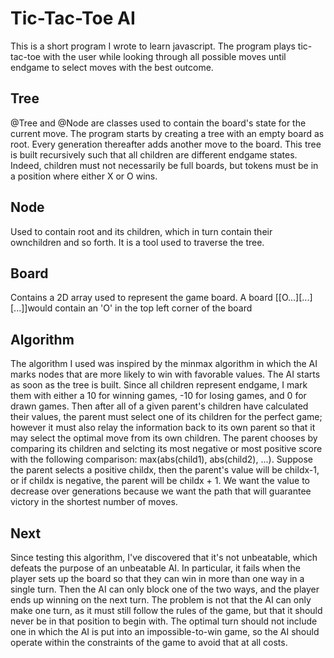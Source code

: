 # Tic-Tac-Toe AI
This is a short program I wrote to learn javascript. The program plays
tic-tac-toe with the user while looking through all possible moves until
endgame to select moves with the best outcome.

## Tree
@Tree and @Node are classes used to contain the board's state for the current
move. The program starts by creating a tree with an empty board as root. Every
generation thereafter adds another move to the board. This tree is built
recursively such that all children are different endgame states. Indeed,
children must not necessarily be full boards, but tokens must be in a position
where either X or O wins.

## Node
Used to contain root and its children, which in turn contain their ownchildren
and so forth. It is a tool used to traverse the tree.

## Board
Contains a 2D array used to represent the game board. A board
\[\[O...\]\[...\]\[...\]\]would contain an 'O' in the top left corner of the
board

## Algorithm
The algorithm I used was inspired by the minmax algorithm in which the AI marks
nodes that are more likely to win with favorable values. The AI starts as soon
as the tree is built. Since all children represent endgame, I mark them with
either a 10 for winning games, -10 for losing games, and 0 for drawn games.
Then after all of a given parent's children have calculated their values, the
parent must select one of its children for the perfect game; however it must
also relay the information back to its own parent so that it may select the
optimal move from its own children. The parent chooses by comparing its
children and selcting its most negative or most positive score with the
following comparison: max(abs(child1), abs(child2), ...). Suppose the parent
selects a positive childx, then the parent's value will be childx-1, or if
childx is negative, the parent will be childx + 1. We want the value to
decrease over generations because we want the path that will guarantee victory
in the shortest number of moves.

## Next
Since testing this algorithm, I've discovered that it's not unbeatable, which
defeats the purpose of an unbeatable AI. In particular, it fails when the
player sets up the board so that they can win in more than one way in a single
turn. Then the AI can only block one of the two ways, and the player ends up
winning on the next turn. The problem is not that the AI can only make one
turn, as it must still follow the rules of the game, but that it should never
be in that position to begin with. The optimal turn should not include one in
which the AI is put into an impossible-to-win game, so the AI should operate
within the constraints of the game to avoid that at all costs.
